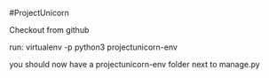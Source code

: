 #ProjectUnicorn

Checkout from github

run:
virtualenv -p python3 projectunicorn-env

you should now have a projectunicorn-env folder next to manage.py
